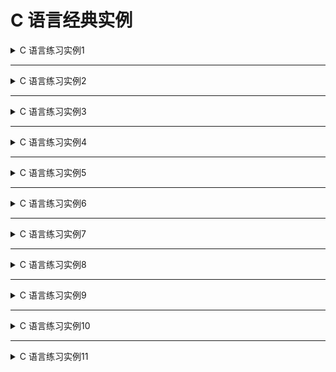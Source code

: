 <!--
  - File Name README.md
  - Version 1.0
  - Author aaron
  - Email wzj020109@163.com
  - Created Time 2022-01-04
-->


# C 语言经典实例

<details>
<summary>C 语言练习实例1</summary>
<a href="/Classics/Instance-001">实例1</a> <br>
<b>题目:</b> 有1、2、3、4个数字，能组成多少个互不相同且无重复数字的三位数？都是多少？ <br>
<b>程序分析:</b> 可填在百位、十位、个位的数字都是1、2、3、4。组成所有的排列后再去 掉不满足条件的排列. <br>
</details>

<hr>

<details>
<summary>C 语言练习实例2</summary>
<a href="/Classics/Instance-002">实例2</a> <br>
<b>题目:</b> 企业发放的奖金根据利润提成。 从键盘输入当月利润I，求应发放奖金总数？ <br>
<b>程序分析:</b> 请利用数轴来分界，定位。注意定义时需把奖金定义成双精度浮点(double)型. <br>
</details>

<hr>

<details>
<summary>C 语言练习实例3</summary>
<a href="/Classics/Instance-003">实例3</a> <br>
<b>题目:</b> 一个整数，它加上100后是一个完全平方数，再加上168又是一个完全平方数，请问该数是多少？ <br>
<b>程序分析:</b> Null <br>
</details>

<hr>

<details>
<summary>C 语言练习实例4</summary>
<a href="/Classics/Instance-004">实例4</a> <br>
<b>题目:</b> 输入某年某月某日，判断这一天是这一年的第几天？ <br>
<b>程序分析:</b> 以3月5日为例，应该先把前两个月的加起来，然后再加上5天即本年的第几天; <br>
</details>

<hr>

<details>
<summary>C 语言练习实例5</summary>
<a href="/Classics/Instance-005">实例5</a> <br>
<b>题目:</b> 输入三个整数x,y,z，请把这三个数由小到大输出; <br>
<b>程序分析:</b> Null <br>
</details>

<hr>

<details>
<summary>C 语言练习实例6</summary>
<a href="/Classics/Instance-006">实例6</a> <br>
<b>题目:</b> 输出九九乘法表 <br>
<b>程序分析:</b> 分行与列考虑，共 9 行 9 列，i 控制行，j 控制列; <br>
</details>

<hr>

<details>
<summary>C 语言练习实例7</summary>
<a href="/Classics/Instance-007">实例7</a> <br>
<b>题目:</b> 输出100以内的所有素数 <br>
<b>程序分析:</b> 利用循环得到100以内的所有数, 利用取摸运算判断是否能被整除 <br>
</details>

<hr>

<details>
<summary>C 语言练习实例8</summary>
<a href="/Classics/Instance-008">实例8</a> <br>
<b>题目:</b> 输出 100 - 999 里的所有水仙花数 <br>
<b>程序分析:</b> 利用for循环控制100-999个数，每个数分解出个位，十位，百位; <br>
</details>

<hr>

<details>
<summary>C 语言练习实例9</summary>
<a href="/Classics/Instance-009">实例9</a> <br>
<b>题目:</b> 输入成绩判断等级, 成绩大于等于90为A, 成绩在89-60为B, 小于60为C <br>
<b>程序分析:</b> 利用条件运算符; <br>
</details>

<hr>

<details>
<summary>C 语言练习实例10</summary>
<a href="/Classics/Instance-010">实例10</a> <br>
<b>题目:</b> 输入一行字符，分别统计出其中英文字母、空格、数字和其它字符的个数; <br>
<b>程序分析:</b> 利用while语句,条件为输入的字符不为'\n'; <br>
</details>

<hr>

<details>
<summary>C 语言练习实例11</summary>
<a href="/Classics/Instance-011">实例11</a> <br>
<b>题目:</b> 一球从100米高度自由落下, 每次落地后反跳回原高度的一半; 再落, 下求它在第10次落地时, 共经过多少米? 第10次反弹多高? <br>
<b>程序分析:</b> Null <br>
</details>

